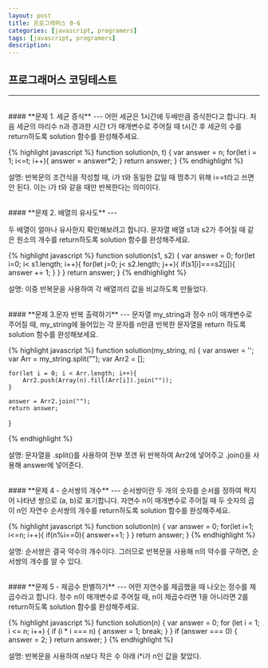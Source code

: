 ```yaml
---
layout: post
title: 프로그래머스 0-6
categories: [javascript, programers]
tags: [javascript, programers]
description: 
---
```


## 프로그래머스 코딩테스트
---

<br />
#### **문제 1. 세균 증식** 
---
어떤 세균은 1시간에 두배만큼 증식한다고 합니다. 처음 세균의 마리수 n과 경과한 시간 t가 매개변수로 주어질 때 t시간 후 세균의 수를 return하도록 solution 함수를 완성해주세요.
    
{% highlight javascript %}
function solution(n, t) {
    var answer = n;
    for(let i = 1; i<=t; i++){
        answer = answer*2;
    }
    return answer;
}
{% endhighlight %}

설명: 반복문의 조건식을 작성할 때, i가 t와 동일한 값일 때 멈추기 위해 i==t라고 쓰면 안 된다. 이는 i가 t와 같을 때만 반복한다는 의미이다. 

<br />
#### **문제 2. 배열의 유사도** 
---

두 배열이 얼마나 유사한지 확인해보려고 합니다. 문자열 배열 s1과 s2가 주어질 때 같은 원소의 개수를 return하도록 solution 함수를 완성해주세요.

{% highlight javascript %}
function solution(s1, s2) {
    var answer = 0;
    for(let i=0; i< s1.length; i++){
        for(let j=0; j< s2.length; j++){
            if(s1[i]===s2[j]){
                answer += 1;
            }
        }
    }
    return answer;
}
{% endhighlight %}

설명: 이중 반복문을 사용하여 각 배열끼리 값을 비교하도록 만들었다.

<br />
#### **문제 3.문자 반복 출력하기** 
---
문자열 my_string과 정수 n이 매개변수로 주어질 때, my_string에 들어있는 각 문자를 n만큼 반복한 문자열을 return 하도록 solution 함수를 완성해보세요.

{% highlight javascript %}
function solution(my_string, n) {
    var answer = '';
    var Arr = my_string.split("");
    var Arr2 = [];
    
    for(let i = 0; i < Arr.length; i++){
        Arr2.push(Array(n).fill(Arr[i]).join(""));
    }
    
    answer = Arr2.join("");
    return answer;
}

{% endhighlight %}

설명: 문자열을 .split()를 사용하여 전부 쪼갠 뒤 반복하여 Arr2에 넣어주고 .join()을 사용해 answer에 넣어준다.

<br />
#### **문제 4 - 순서쌍의 개수** 
---
순서쌍이란 두 개의 숫자를 순서를 정하여 짝지어 나타낸 쌍으로 (a, b)로 표기합니다. 자연수 n이 매개변수로 주어질 때 두 숫자의 곱이 n인 자연수 순서쌍의 개수를 return하도록 solution 함수를 완성해주세요.

{% highlight javascript %}
function solution(n) {
    var answer = 0;
    for(let i=1; i<=n; i++){
        if(n%i==0){
            answer+=1;
        }
    }
    return answer;
}
{% endhighlight %}

설명: 순서쌍은 결국 약수의 개수이다. 그러므로 반복문을 사용해 n의 약수를 구하면, 순서쌍의 개수를 알 수 있다.

<br />
#### **문제 5 - 제곱수 판별하기** 
---
어떤 자연수를 제곱했을 때 나오는 정수를 제곱수라고 합니다. 정수 n이 매개변수로 주어질 때, n이 제곱수라면 1을 아니라면 2를 return하도록 solution 함수를 완성해주세요.

{% highlight javascript %}
function solution(n) {
    var answer = 0;
    for (let i = 1; i <= n; i++) {
        if (i * i === n) {
            answer = 1;
            break;
        }
    }
    if (answer === 0) {
        answer = 2; 
    }
    return answer;
}
{% endhighlight %}

설명: 반복문을 사용하여 n보다 작은 수 아래 i*i가 n인 값을 찾았다. 
